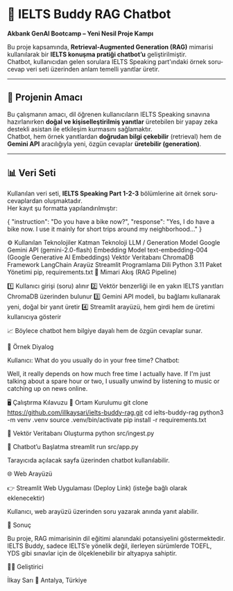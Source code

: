 # 🧠 IELTS Buddy RAG Chatbot  
**Akbank GenAI Bootcamp – Yeni Nesil Proje Kampı**  

Bu proje kapsamında, **Retrieval-Augmented Generation (RAG)** mimarisi kullanılarak bir **IELTS konuşma pratiği chatbot’u** geliştirilmiştir.  
Chatbot, kullanıcıdan gelen sorulara IELTS Speaking part'ındaki örnek soru-cevap veri seti üzerinden anlam temelli yanıtlar üretir.  

---

## 🎯 Projenin Amacı  
Bu çalışmanın amacı, dil öğrenen kullanıcıların IELTS Speaking sınavına hazırlanırken **doğal ve kişiselleştirilmiş yanıtlar** üretebilen bir yapay zeka destekli asistan ile etkileşim kurmasını sağlamaktır.  
Chatbot, hem örnek yanıtlardan **doğrudan bilgi çekebilir** (retrieval) hem de **Gemini API** aracılığıyla yeni, özgün cevaplar **üretebilir (generation)**.  

---

## 📊 Veri Seti  
Kullanılan veri seti, **IELTS Speaking Part 1-2-3** bölümlerine ait örnek soru-cevaplardan oluşmaktadır.  
Her kayıt şu formatta yapılandırılmıştır:  

{
    "instruction": "Do you have a bike now?",
    "response": "Yes, I do have a bike now. I use it mainly for short trips around my neighborhood..."
}

⚙️ Kullanılan Teknolojiler
Katman	Teknoloji
LLM / Generation Model	Google Gemini API (gemini-2.0-flash)
Embedding Model	text-embedding-004 (Google Generative AI Embeddings)
Vektör Veritabanı	ChromaDB
Framework	LangChain
Arayüz	Streamlit
Programlama Dili	Python 3.11
Paket Yönetimi	pip, requirements.txt
🧩 Mimari Akış (RAG Pipeline)

1️⃣ Kullanıcı girişi (soru) alınır
2️⃣ Vektör benzerliği ile en yakın IELTS yanıtları ChromaDB üzerinden bulunur
3️⃣ Gemini API modeli, bu bağlamı kullanarak yeni, doğal bir yanıt üretir
4️⃣ Streamlit arayüzü, hem girdi hem de üretimi kullanıcıya gösterir

📈 Böylece chatbot hem bilgiye dayalı hem de özgün cevaplar sunar.

💬 Örnek Diyalog

Kullanıcı: What do you usually do in your free time?
Chatbot:

Well, it really depends on how much free time I actually have. If I'm just talking about a spare hour or two, I usually unwind by listening to music or catching up on news online.

🖥️ Çalıştırma Kılavuzu
🔧 Ortam Kurulumu
git clone https://github.com/illkaysari/ielts-buddy-rag.git
cd ielts-buddy-rag
python3 -m venv .venv
source .venv/bin/activate
pip install -r requirements.txt

🧠 Vektör Veritabanı Oluşturma
python src/ingest.py

💬 Chatbot’u Başlatma
streamlit run src/app.py


Tarayıcıda açılacak sayfa üzerinden chatbot kullanılabilir.

🌐 Web Arayüzü

👉 Streamlit Web Uygulaması (Deploy Link)
 (isteğe bağlı olarak eklenecektir)

Kullanıcı, web arayüzü üzerinden soru yazarak anında yanıt alabilir.

🏁 Sonuç

Bu proje, RAG mimarisinin dil eğitimi alanındaki potansiyelini göstermektedir.
IELTS Buddy, sadece IELTS’e yönelik değil, ilerleyen sürümlerde TOEFL, YDS gibi sınavlar için de ölçeklenebilir bir altyapıya sahiptir.

👩‍💻 Geliştirici

İlkay Sarı
📍 Antalya, Türkiye
